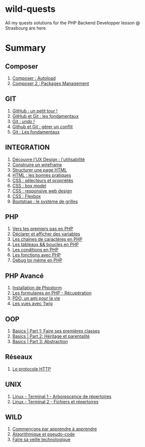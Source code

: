 # wild-quests
All my quests solutions for the PHP Backend Developper lesson @ Strasbourg are here.

<h1>Summary</h1>

<h2>Composer</h2>
<ol>
  <li><a href="https://github.com/Moxymore67/wild-quests/tree/master/composer/01">
    Composer : Autoload</a>
  </li>
  <li><a href="https://github.com/Moxymore67/wild-quests/tree/master/composer/02">
    Composer 2 : Packages Management</a>
  </li>
</ol>

<h2>GIT</h2>
<ol>
  <li><a href="https://github.com/Moxymore67/wild-quests/blob/master/git/01/">
    GitHub : un petit tour !</a>
  </li>
  <li><a href="https://github.com/Moxymore67/wild-quests/blob/master/git/02/">
    GitHub et Git : les fondamentaux</a>
  </li>
  <li><a href="https://github.com/Moxymore67/wild-quests/blob/master/git/03/">
    Git : undo !</a>
  </li>
  <li><a href="https://github.com/Moxymore67/wild-quests/blob/master/git/04/">
    Github et Git : gérer un conflit</a>
  </li>
  <li><a href="https://github.com/Moxymore67/wild-quests/blob/master/git/Fondamentaux/">
      Git : Les fondamentaux</a>
  </li>
</ol>

<h2>INTEGRATION</h2>
<ol>
  <li><a href="https://github.com/Moxymore67/wild-quests/blob/master/integration/01.txt">
    Découvre l'UX Design : l'utilisabilité</a>
  </li>
  <li><a href="https://github.com/Moxymore67/wild-quests/blob/master/integration/02.txt">
    Construire un wireframe</a>
  </li>
  <li><a href="https://github.com/Moxymore67/wild-quests/blob/master/integration/03.html">
    Structurer une page HTML</a>
  </li>
  <li><a href="https://github.com/Moxymore67/wild-quests/blob/master/integration/04.html">
    HTML : les bonnes pratiques</a>
  </li>
  <li><a href="https://github.com/Moxymore67/wild-quests/blob/master/integration/05.txt">
    CSS : sélecteurs et propriétés</a>
  </li>
  <li><a href="https://github.com/Moxymore67/wild-quests/blob/master/integration/06.txt">
    CSS : box model</a>
  </li>
  <li><a href="https://github.com/Moxymore67/wild-quests/blob/master/integration/07.txt">
    CSS : responsive web design</a>
  </li>
  <li><a href="https://github.com/Moxymore67/wild-quests/blob/master/integration/08.txt">
    CSS : Flexbox</a>
  </li>
  <li><a href="https://github.com/Moxymore67/wild-quests/blob/master/integration/09.html">
      Bootstrap : le système de grilles</a>
  </li>
</ol>

<h2>PHP</h2>
<ol>
  <li><a href="https://github.com/Moxymore67/wild-quests/blob/master/php/01.txt">
    Vers tes premiers pas en PHP</a>
  </li>
  <li><a href="https://github.com/Moxymore67/wild-quests/blob/master/php/02.php">
    Déclarer et afficher des variables</a>
  </li>
  <li><a href="https://github.com/Moxymore67/wild-quests/blob/master/php/03.php">
    Les chaînes de caractères en PHP</a>
  </li>
  <li><a href="https://github.com/Moxymore67/wild-quests/blob/master/php/04.php">
    Les tableaux && boucles en PHP</a>
  </li>
  <li><a href="https://github.com/Moxymore67/wild-quests/blob/master/php/05.php">
    Les conditions en PHP</a>
  </li>
  <li><a href="https://github.com/Moxymore67/wild-quests/blob/master/php/06.php">
    Les fonctions avec PHP</a>
  </li>
  <li><a href="https://github.com/Moxymore67/wild-quests/blob/master/php/07.php">
    Debug toi même en PHP</a>
  </li>
</ol>

<h2>PHP Avancé</h2>
<ol>
  <li><a href="https://github.com/Moxymore67/wild-quests/tree/master/php-avance/01">
    Installation de Phpstorm</a></li>
  <li><a href="https://github.com/Moxymore67/wild-quests/tree/master/php-avance/02">
    Les formulaires en PHP - Récupération</a></li>
  <li><a href="https://github.com/Moxymore67/wild-quests/tree/master/php-avance/pdo">
    PDO, un ami pour la vie</a></li>
  <li><a href="https://github.com/Moxymore67/wild-quests/tree/master/php-avance/Twig">
      Les vues avec Twig</a></li>
</ol>

<h2>OOP</h2>
<ol>
  <li><a href="https://github.com/Moxymore67/wild-quests/tree/master/oop/01">
  Basics | Part 1: Faire ses premières classes</a></li>
  <li><a href="https://github.com/Moxymore67/wild-quests/tree/master/oop/02">
    Basics | Part 2: Héritage et parentalité</a></li>
  <li><a href="https://github.com/Moxymore67/wild-quests/tree/master/oop/03">
  Basics | Part 3: Abstraction</a></li>
</ol>

<h2>Réseaux</h2>
<ol>
  <li><a href="https://github.com/Moxymore67/wild-quests/tree/master/reseau">
  Le protocole HTTP</a></li>
</ol>

<h2>UNIX</h2>
<ol>
  <li><a href="https://github.com/Moxymore67/wild-quests/blob/master/unix/01.txt">
    Linux - Terminal 1 - Arborescence de répertoires</a>
  </li>
  <li><a href="https://github.com/Moxymore67/wild-quests/blob/master/unix/02.txt">
    Linux - Terminal 2 - Fichiers et répertoires</a>
  </li>
</ol>

<h2>WILD</h2>
<ol>
  <li><a href="https://github.com/Moxymore67/wild-quests/blob/master/wild/01.txt">
    Commençons par apprendre à apprendre</a>
  </li>   
  <li><a href="https://github.com/Moxymore67/wild-quests/blob/master/wild/02.txt">
    Algorithmique et pseudo-code</a>
  </li>
  <li><a href="https://github.com/Moxymore67/wild-quests/blob/master/wild/03.txt">
    Faire sa veille technologique</a>
  </li>
</ol>
